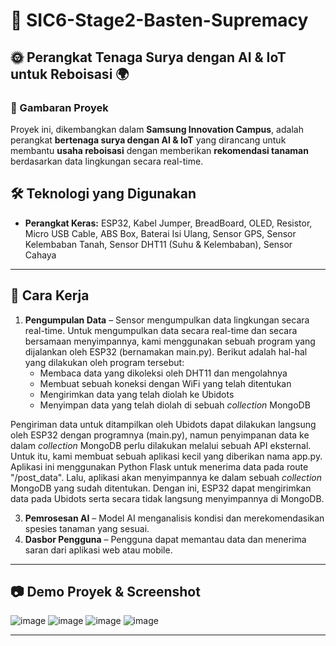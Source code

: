 # 🌿 SIC6-Stage2-Basten-Supremacy

## 🌞 Perangkat Tenaga Surya dengan AI & IoT untuk Reboisasi 🌍

### 📌 Gambaran Proyek
Proyek ini, dikembangkan dalam **Samsung Innovation Campus**, adalah perangkat **bertenaga surya dengan AI & IoT** yang dirancang untuk membantu **usaha reboisasi** dengan memberikan **rekomendasi tanaman** berdasarkan data lingkungan secara real-time.

## 🛠️ Teknologi yang Digunakan
- **Perangkat Keras:** ESP32, Kabel Jumper, BreadBoard, OLED, Resistor, Micro USB Cable, ABS Box, Baterai Isi Ulang, Sensor GPS, Sensor Kelembaban Tanah, Sensor DHT11 (Suhu & Kelembaban), Sensor Cahaya

---

## 🚀 Cara Kerja
1. **Pengumpulan Data** – Sensor mengumpulkan data lingkungan secara real-time.
   Untuk mengumpulkan data secara real-time dan secara bersamaan menyimpannya, kami menggunakan sebuah program yang dijalankan oleh ESP32 (bernamakan main.py). Berikut adalah hal-hal yang dilakukan oleh program tersebut:
   - Membaca data yang dikoleksi oleh DHT11 dan mengolahnya
   - Membuat sebuah koneksi dengan WiFi yang telah ditentukan
   - Mengirimkan data yang telah diolah ke Ubidots
   - Menyimpan data yang telah diolah di sebuah _collection_ MongoDB
  
  Pengiriman data untuk ditampilkan oleh Ubidots dapat dilakukan langsung oleh ESP32 dengan programnya (main.py), namun penyimpanan data ke dalam _collection_ MongoDB perlu dilakukan melalui sebuah API eksternal. Untuk itu, kami membuat sebuah aplikasi kecil yang diberikan nama app.py. Aplikasi ini menggunakan Python Flask untuk menerima data pada route "/post_data". Lalu, aplikasi akan menyimpannya ke dalam sebuah _collection_ MongoDB yang sudah ditentukan. Dengan ini, ESP32 dapat mengirimkan data pada Ubidots serta secara tidak langsung menyimpannya di MongoDB.
     
3. **Pemrosesan AI** – Model AI menganalisis kondisi dan merekomendasikan spesies tanaman yang sesuai.
4. **Dasbor Pengguna** – Pengguna dapat memantau data dan menerima saran dari aplikasi web atau mobile.

---

## 📷 Demo Proyek & Screenshot
![image](https://github.com/user-attachments/assets/521afd4f-6c28-4c9a-9e09-9b7338b7e754)
![image](https://github.com/user-attachments/assets/75d8c52a-265e-42c8-8f07-5a8707647871)
![image](https://github.com/user-attachments/assets/f76b7be0-f1c0-405d-b392-e15527d14d81)
![image](https://github.com/user-attachments/assets/f4f888ba-0549-4964-aa18-cd0ce927a82f)

---
